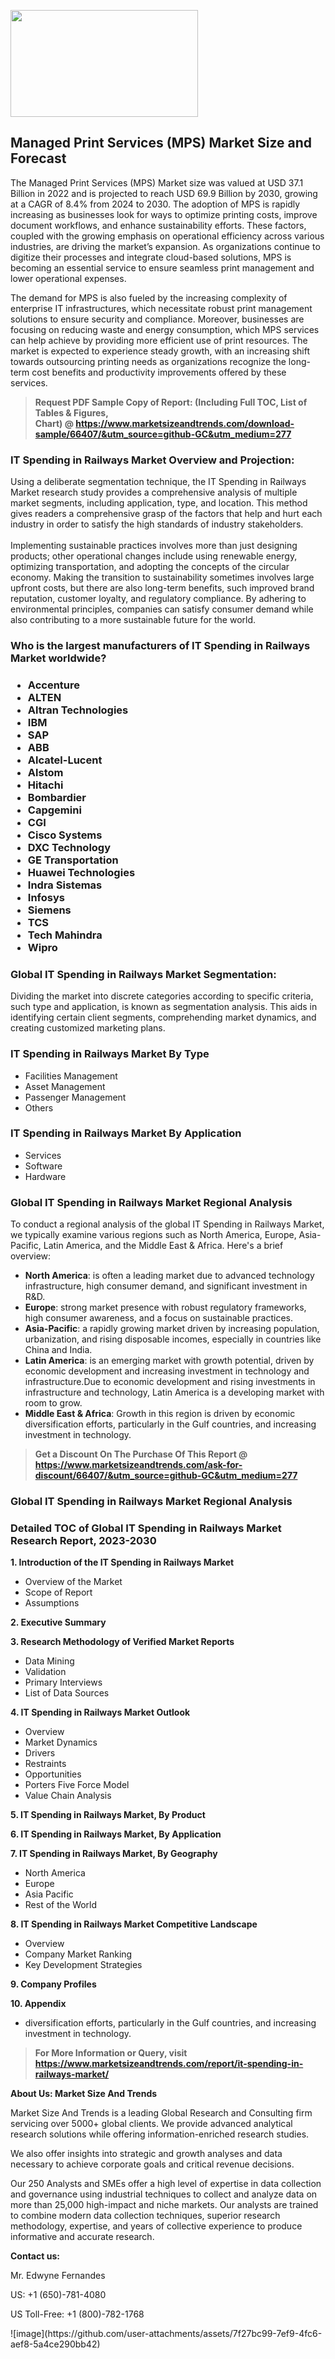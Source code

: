 <p><img class="alignnone size-medium wp-image-20088" src="https://ffe5etoiles.com/wp-content/uploads/2024/12/MST1-300x171.png" alt="" width="300" height="171" /></p><h2>Managed Print Services (MPS) Market Size and Forecast</h2><p>The Managed Print Services (MPS) Market size was valued at USD 37.1 Billion in 2022 and is projected to reach USD 69.9 Billion by 2030, growing at a CAGR of 8.4% from 2024 to 2030. The adoption of MPS is rapidly increasing as businesses look for ways to optimize printing costs, improve document workflows, and enhance sustainability efforts. These factors, coupled with the growing emphasis on operational efficiency across various industries, are driving the market’s expansion. As organizations continue to digitize their processes and integrate cloud-based solutions, MPS is becoming an essential service to ensure seamless print management and lower operational expenses.</p><p>The demand for MPS is also fueled by the increasing complexity of enterprise IT infrastructures, which necessitate robust print management solutions to ensure security and compliance. Moreover, businesses are focusing on reducing waste and energy consumption, which MPS services can help achieve by providing more efficient use of print resources. The market is expected to experience steady growth, with an increasing shift towards outsourcing printing needs as organizations recognize the long-term cost benefits and productivity improvements offered by these services.</p></p><blockquote id="" class=""><strong>Request PDF Sample Copy of Report: (Including Full TOC, List of Tables &amp; Figures, Chart)&nbsp;@&nbsp;<strong><a href="https://www.marketsizeandtrends.com/download-sample/66407/&utm_source=github-GC&utm_medium=277" target="_blank">https://www.marketsizeandtrends.com/download-sample/66407/&utm_source=github-GC&utm_medium=277</a></strong></strong></blockquote><h3 id="" class="">IT Spending in Railways Market&nbsp;Overview and Projection:</h3><p id="" class="">Using a deliberate segmentation technique, the IT Spending in Railways Market research study provides a comprehensive analysis of multiple market segments, including application, type, and location. This method gives readers a comprehensive grasp of the factors that help and hurt each industry in order to satisfy the high standards of industry stakeholders. <br /> <br />Implementing sustainable practices involves more than just designing products; other operational changes include using renewable energy, optimizing transportation, and adopting the concepts of the circular economy. Making the transition to sustainability sometimes involves large upfront costs, but there are also long-term benefits, such improved brand reputation, customer loyalty, and regulatory compliance. By adhering to environmental principles, companies can satisfy consumer demand while also contributing to a more sustainable future for the world.</p><h3 id="" class="">Who is the largest manufacturers of&nbsp;IT Spending in Railways Market worldwide?</h3><h3 class=""><p><ul><li>Accenture </li><li> ALTEN </li><li> Altran Technologies </li><li> IBM </li><li> SAP </li><li> ABB </li><li> Alcatel-Lucent </li><li> Alstom </li><li> Hitachi </li><li> Bombardier </li><li> Capgemini </li><li> CGI </li><li> Cisco Systems </li><li> DXC Technology </li><li> GE Transportation </li><li> Huawei Technologies </li><li> Indra Sistemas </li><li> Infosys </li><li> Siemens </li><li> TCS </li><li> Tech Mahindra </li><li> Wipro</li></ul></p></h3><h3 id="" class="">Global&nbsp;IT Spending in Railways Market Segmentation:</h3><p id="" class="">Dividing the market into discrete categories according to specific criteria, such type and application, is known as segmentation analysis. This aids in identifying certain client segments, comprehending market dynamics, and creating customized marketing plans.</p><h3 id="" class="">IT Spending in Railways Market&nbsp;By Type</h3><p><p><ul><li>Facilities Management</li><li> Asset Management</li><li> Passenger Management</li><li> Others</p></li></ul></p></p><h3 id="" class="">IT Spending in Railways Market&nbsp;By Application</h3><p class=""><p><ul><li>Services</li><li> Software</li><li> Hardware</li></ul></p></p><h3 id="" class="">Global IT Spending in Railways Market Regional Analysis</h3><p id="" class="">To conduct a regional analysis of the global IT Spending in Railways Market, we typically examine various regions such as North America, Europe, Asia-Pacific, Latin America, and the Middle East &amp; Africa. Here's a brief overview:</p><ul><li><strong>North America</strong>: is often a leading market due to advanced technology infrastructure, high consumer demand, and significant investment in R&amp;D.</li><li><strong>Europe</strong>: strong market presence with robust regulatory frameworks, high consumer awareness, and a focus on sustainable practices.</li><li><strong>Asia-Pacific</strong>: a rapidly growing market driven by increasing population, urbanization, and rising disposable incomes, especially in countries like China and India.</li><li><strong>Latin America</strong>: is an emerging market with growth potential, driven by economic development and increasing investment in technology and infrastructure.Due to economic development and rising investments in infrastructure and technology, Latin America is a developing market with room to grow.</li><li><strong>Middle East &amp; Africa</strong>: Growth in this region is driven by economic diversification efforts, particularly in the Gulf countries, and increasing investment in technology.</li></ul><blockquote id="" class=""><strong>Get a Discount On The Purchase Of This Report @ <strong><a href="https://www.marketsizeandtrends.com/ask-for-discount/66407/&utm_source=github-GC&utm_medium=277" target="_blank">https://www.marketsizeandtrends.com/ask-for-discount/66407/&utm_source=github-GC&utm_medium=277</a></strong></strong></blockquote><h3 id="" class="">Global IT Spending in Railways Market Regional Analysis</h3><h3 id="" class="">Detailed TOC of Global IT Spending in Railways Market Research Report, 2023-2030</h3><p id="" class=""><strong>1. Introduction of the IT Spending in Railways Market</strong></p><ul><li>Overview of the Market</li><li>Scope of Report</li><li>Assumptions</li></ul><p id="" class=""><strong>2. Executive Summary</strong></p><p id="" class=""><strong>3. Research Methodology of Verified Market Reports</strong></p><ul><li>Data Mining</li><li>Validation</li><li>Primary Interviews</li><li>List of Data Sources</li></ul><p id="" class=""><strong>4. IT Spending in Railways Market Outlook</strong></p><ul><li>Overview</li><li>Market Dynamics</li><li>Drivers</li><li>Restraints</li><li>Opportunities</li><li>Porters Five Force Model</li><li>Value Chain Analysis</li></ul><p id="" class=""><strong>5. IT Spending in Railways Market, By Product</strong></p><p id="" class=""><strong>6. IT Spending in Railways Market, By Application</strong></p><p id="" class=""><strong>7. IT Spending in Railways Market, By Geography</strong></p><ul><li>North America</li><li>Europe</li><li>Asia Pacific</li><li>Rest of the World</li></ul><p id="" class=""><strong>8. IT Spending in Railways Market Competitive Landscape</strong></p><ul><li>Overview</li><li>Company Market Ranking</li><li>Key Development Strategies</li></ul><p id="" class=""><strong>9. Company Profiles</strong></p><p id="" class=""><strong>10. Appendix</strong></p><ul><li>diversification efforts, particularly in the Gulf countries, and increasing investment in technology.</li></ul><blockquote id="" class=""><strong>For More Information or Query, visit <strong><strong><a href="https://www.marketsizeandtrends.com/report/it-spending-in-railways-market/" target="_blank">https://www.marketsizeandtrends.com/report/it-spending-in-railways-market/</a></strong></strong></strong></blockquote><p id="" class=""><strong>About Us: Market Size And Trends</strong></p><p id="" class="">Market Size And Trends is a leading Global Research and Consulting firm servicing over 5000+ global clients. We provide advanced analytical research solutions while offering information-enriched research studies.</p><p id="" class="">We also offer insights into strategic and growth analyses and data necessary to achieve corporate goals and critical revenue decisions.</p><p id="" class="">Our 250 Analysts and SMEs offer a high level of expertise in data collection and governance using industrial techniques to collect and analyze data on more than 25,000 high-impact and niche markets. Our analysts are trained to combine modern data collection techniques, superior research methodology, expertise, and years of collective experience to produce informative and accurate research.</p><p id="" class=""><strong>Contact us:</strong></p><p id="" class="">Mr. Edwyne Fernandes</p><p id="" class="">US: +1 (650)-781-4080</p><p id="" class="">US Toll-Free: +1 (800)-782-1768</p>
![image](https://github.com/user-attachments/assets/7f27bc99-7ef9-4fc6-aef8-5a4ce290bb42)
